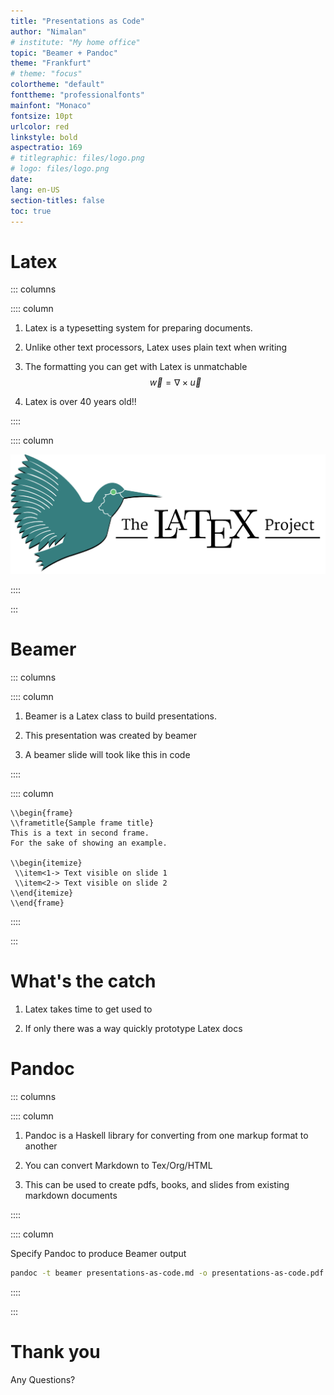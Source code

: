 ```yaml
---
title: "Presentations as Code"
author: "Nimalan"
# institute: "My home office"
topic: "Beamer + Pandoc"
theme: "Frankfurt"
# theme: "focus"
colortheme: "default"
fonttheme: "professionalfonts"
mainfont: "Monaco"
fontsize: 10pt
urlcolor: red
linkstyle: bold
aspectratio: 169
# titlegraphic: files/logo.png
# logo: files/logo.png
date:
lang: en-US
section-titles: false
toc: true
---
```


# Latex

::: columns

:::: column

1. Latex is a typesetting system for preparing documents.

2. Unlike other text processors, Latex uses plain text when writing

3. The formatting you can get with Latex is unmatchable $$\vec{w} = \nabla \times \vec{u}$$

4. Latex is over 40 years old!!

::::

:::: column

![latex.png](./files/latex.png)

::::

:::

# Beamer

::: columns

:::: column

1. Beamer is a Latex class to build presentations.

2. This presentation was created by beamer

3. A beamer slide will took like this in code

::::

:::: column

```
\\begin{frame}
\\frametitle{Sample frame title}
This is a text in second frame. 
For the sake of showing an example.

\\begin{itemize}
 \\item<1-> Text visible on slide 1
 \\item<2-> Text visible on slide 2
\\end{itemize}
\\end{frame}
```

::::

:::

# What's the catch

1. Latex takes time to get used to

2. If only there was a way quickly prototype Latex docs


# Pandoc

::: columns

:::: column

1. Pandoc is a Haskell library for converting from one markup format to another

2. You can convert Markdown to Tex/Org/HTML

3. This can be used to create pdfs, books, and slides from existing markdown documents

::::

:::: column

Specify Pandoc to produce Beamer output

```sh
pandoc -t beamer presentations-as-code.md -o presentations-as-code.pdf
```

::::

:::

# Thank you

Any Questions?

